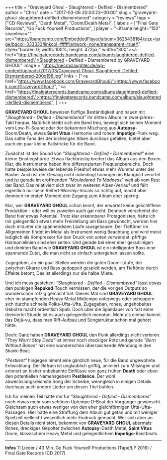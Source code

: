 +++
title = "Graveyard Ghoul - Slaughtered - Defiled - Dismembered"
author = "Chris"
date = "2017-03-06 20:03:23+00:00"
slug = "graveyard-ghoul-slaughtered-defiled-dismembered"
category = "reviews"
tags = ["CD-Reviews", "Death Metal", "Doom/Death Metal", ]
labels = ["Final Gate Records", "Go Fuck Yourself Productions", ]
player = "<iframe height=\"150\" seamless=\"\" src=\"https://bandcamp.com/EmbeddedPlayer/album=3625438164/size=large/bgcol=333333/linkcol=ffffff/artwork=none/transparent=true/\" style=\"border: 0; width: 100%; height: 472px;\" width=\"300\"><a href=\"http://finalgaterecords.bandcamp.com/album/slaughtered-defiled-dismembered\">Slaughtered - Defiled - Dismembered by GRAVEYARD GHOUL</a></iframe>"
image = "https://necroslaughter.de/wp-content/uploads/2017/03/Graveyard-Ghoul-Slaughtered-Defiled-Dismembered-200x198.jpg"
links = ["<a href=\"https://www.facebook.com/GraveyardGhoul/\">https://www.facebook.com/GraveyardGhoul/</a>", "<a href=\"https://finalgaterecords.bandcamp.com/album/slaughtered-defiled-dismembered\">https://finalgaterecords.bandcamp.com/album/slaughtered-defiled-dismembered</a>", ]
+++

**GRAVEYARD GHOUL** beweisen fluffige Beständigkeit und hauen mit _"Slaughtered - Defiled - Dismembered"_ ihr drittes Album im zwei-jahres-Takt heraus. Natürlich bleibt sich die Band treu, bewegt sich keinen Moment vom Low-Fi-Sound oder der bekannten Mischung aus **Autopsy**-Doom/Death, etwas **Saint Vitus**-Harmonie und rohem **Impetigo**-Punk weg. Das sollte Fans der der bisherigen Alben durchaus gefallen, bietet aber auch ein paar kleine Fallstricke für die Band.

Zunächst ist der Sound von _"Slaughtered - Defiled - Dismembered"_ eine kleine Einstiegshürde. Etwas flachbrüstig brettert das Album aus den Boxen. Klar, die Instrumente haben ihre differenzierten Frequenzbereiche. Doch hatte beispielsweise der lebende Friedhof etwas mehr Wumms unter der Haube. Auch ist der Gesang nicht unbedingt homogen im Klangbild verortet und ist gerade im eröffnenden _"Mouledered To Madness"_ weit ab vom Rest der Band. Das relativiert sich zwar im weiteren Alben-Verlauf und fällt eigentlich nur beim Reifert-Worship-Vocals so richtig auf, macht aber dennoch im ersten Moment den Zugang zum Album eher sperrig.

Klar, wer **GRAVEYARD GHOUL** schon kennt, der erwartet keine geschliffene Produktion - oder will es zuweilen auch gar nicht. Dennoch verschenkt die Band hier etwas Potential. Trotz klar erkennbarer Protagonisten, hätte ich mir gelegentlich etwas mehr Freistellung am Bass gewünscht, werden hier doch mitunter die spannendsten Läufe rausgehauen. Der Tieftöner im Allgemeinen findet im Metal als Instrument wenig Beachtung und wird meist lediglich als Kompressor für den Druck von unten verwendet; pfiffige Harmonielinien sind eher selten. Und gerade bei einer eher geradlinigen und direkten Band wie **GRAVEYARD GHOUL** ist ein intelligenter Bass eine spannende Zutat, die man nicht so einfach untergehen lassen sollte.

Zugegeben, an ein paar Stellen werden die guten Doom-Läufe, die zwischen Gitarre und Bass gedoppelt gespielt werden, am Tieftöner durch Effekte betont, Das ist allerdings nur die halbe Miete.

Und ich muss gestehen: _"Slaughtered - Defiled - Dismembered"_ lässt etwas den punkigen **Repuked**-Touch vermissen, der die vorigen Outputs so wunderschön rotzig gemacht hat. Dieses Mal sind **GRAVEYARD GHOUL** eher im stampfenden Heavy Metal Midtempo unterwegs oder scheppern sich durchs schnelle Polka-Ufta-Ufta. Zugegeben, rohes, ungehobeltes Gebolze macht ordentlich Spaß. Doch über die Spieldauer von fast einer dreiviertel Stunde ist es auch gelegentlich monoton. Mehr als einmal kommt das Déjà-vu, dass man Riff-Aufbau und Songstruktur schon mal gehört hätte.

Doch: Ganz haben **GRAVEYARD GHOUL** den Punk allerdings nicht verloren. _"They Won't Stay Dead"_ ist immer noch dreckiger Rotz und gerade _"Born Without Bones"_ hat eine wunderschön überraschende Wendung in den Skank-Beat.

_"Pestilent"_ hingegen nimmt eine gänzlich neue, für die Band ungewohnte Entwicklung. Der Refrain ist unglaublich griffig, animiert zum Mitsingen und erinnert an bisher unbekannte Einflüsse von ganz frühen **Death** oder eben den potentiellen Namensgebern **Pestilence**. Der wohl abwechslungsreichste Song der Scheibe, wenngleich in einigen Details durchaus auch andere Lieder um diesen Titel buhlen.

Ich für meinen Teil hätte mir für _"Slaughtered - Defiled - Dismemberes"_ noch etwas mehr vom schönen Uptempo D-Beat der Vorgänger gewünscht. Gleichsam auch etwas weniger von den eher gleichförmigen Ufta-Ufta-Passagen. Hier hätte eine Straffung dem Album gut getan und mit weniger Spielzeit vielleicht wesentlich mehr Eindruck gemacht. Wer sich aber an diesen Details nicht stört, bekommt von **GRAVEYARD GHOUL** abermals: Rohes, dreckiges Gepolter zwischen **Autopsy**-Death Metal, **Saint Vitus** Doom, klassischem Heavy Metal und gelegentlichem **Impetigo**-Blastbeats.





---
**Infos**
11 Lieder / 43 Min.
Go Fuck Yourself Productions (Tape/LP 2016) / Final Gate Records (CD 2017)
